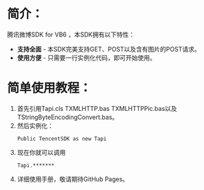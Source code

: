 # 简介：

腾讯微博SDK for VB6 ，本SDK拥有以下特性：
* **支持全面** - 本SDK完美支持GET、POST以及含有图片的POST请求。
* **使用方便** - 只需要一行实例化代码，即可开始使用。

# 简单使用教程：
 1.  首先引用Tapi.cls TXMLHTTP.bas TXMLHTTPPic.bas以及TStringByteEncodingConvert.bas。
 2.  然后实例化：
     ```
     Public TencentSDK as new Tapi
     ```
 3.  现在你就可以调用
     ```
     Tapi.*******
     ```
 4.  详细使用手册，敬请期待GitHub Pages。
